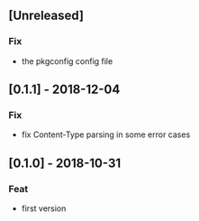 <a name="unreleased"></a>
## [Unreleased]

### Fix
- the pkgconfig config file

<a name="0.1.1"></a>
## [0.1.1] - 2018-12-04
### Fix
- fix Content-Type parsing in some error cases

<a name="0.1.0"></a>
## [0.1.0] - 2018-10-31
### Feat
- first version

